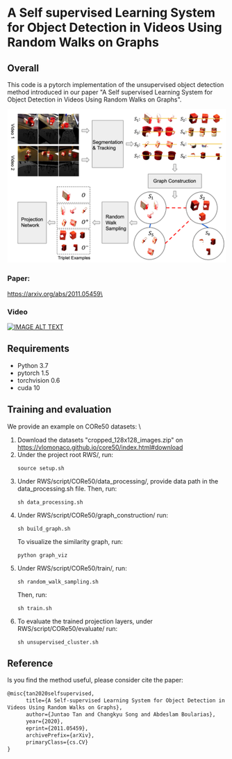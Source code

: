 # A Self supervised Learning System for Object Detection in Videos Using Random Walks on Graphs

## Overall
This code is a pytorch implementation of the unsupervised object detection method introduced in our paper 
"A Self supervised Learning System for Object Detection in Videos Using Random Walks 
on Graphs".

![](pic/overview.png)
### Paper: 
https://arxiv.org/abs/2011.05459\
### Video
[![IMAGE ALT TEXT](http://img.youtube.com/vi/S_tCtSWX7tE/0.jpg)](https://www.youtube.com/watch?v=S_tCtSWX7tE "RWS")

## Requirements
- Python 3.7
- pytorch 1.5
- torchvision 0.6
- cuda 10

## Training and evaluation
We provide an example on CORe50 datasets: \
1. Download the datasets "cropped_128x128_images.zip" on https://vlomonaco.github.io/core50/index.html#download
2. Under the project root RWS/, run:
    ```
    source setup.sh
    ```
3. Under RWS/script/CORe50/data_processing/, provide data path in the data_processing.sh file. Then, run:
    ```
    sh data_processing.sh
    ```
4. Under RWS/script/CORe50/graph_construction/ run:
    ```
    sh build_graph.sh
    ```
    To visualize the similarity graph, run:
    ```
    python graph_viz
    ```
5. Under RWS/script/CORe50/train/, run:
    ```
    sh random_walk_sampling.sh
   ```
   Then, run:
   ```
   sh train.sh
    ```
6. To evaluate the trained projection layers, under RWS/script/CORe50/evaluate/ run:
    ```
   sh unsupervised_cluster.sh
   ```
## Reference
Is you find the method useful, please consider cite the paper:
```
@misc{tan2020selfsupervised,
      title={A Self-supervised Learning System for Object Detection in Videos Using Random Walks on Graphs}, 
      author={Juntao Tan and Changkyu Song and Abdeslam Boularias},
      year={2020},
      eprint={2011.05459},
      archivePrefix={arXiv},
      primaryClass={cs.CV}
}
```
